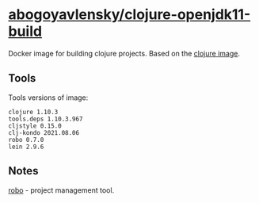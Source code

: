 # [abogoyavlensky/clojure-openjdk11-build](https://hub.docker.com/r/abogoyavlensky/clojure-openjdk11-build)

Docker image for building clojure projects.
Based on the [clojure image](https://hub.docker.com/_/clojure).

## Tools

Tools versions of image:

```
clojure 1.10.3
tools.deps 1.10.3.967
cljstyle 0.15.0
clj-kondo 2021.08.06
robo 0.7.0
lein 2.9.6
```

## Notes

[robo](https://github.com/tj/robo) - project management tool.
